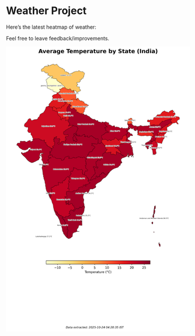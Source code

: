 # Weather Project

Here’s the latest heatmap of weather:

Feel free to leave feedback/improvements.

![India Heatmap](docs/assets/india_heatmap.png?v=FAB13D)
